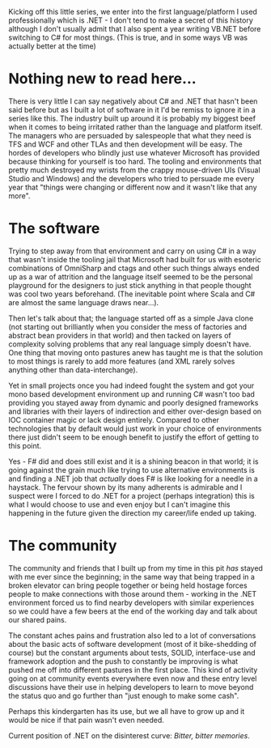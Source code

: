 Kicking off this little series, we enter into the first language/platform I used professionally which is .NET  - I don't tend to make a secret of this history although I don't usually admit that I also spent a year writing VB.NET before switching to C# for most things. (This is true, and in some ways VB was actually better at the time)

Nothing new to read here...
===

There is very little I can say negatively about C# and .NET that hasn't been said before but as I built a lot of software in it I'd be remiss to ignore it in a series like this. The industry built up around it is probably my biggest beef when it comes to being irritated rather than the language and platform itself. The managers who are persuaded by salespeople that what they need is TFS and WCF and other TLAs and then development will be easy. The hordes of developers who blindly just use whatever Microsoft has provided because thinking for yourself is too hard. The tooling and environments that pretty much destroyed my wrists from the crappy mouse-driven UIs (Visual Studio and Windows) and the developers who tried to persuade me every year that "things were changing or different now and it wasn't like that any more".

The software
===

Trying to step away from that environment and carry on using C# in a way that wasn't inside the tooling jail that Microsoft had built for us with esoteric combinations of OmniSharp and ctags and other such things always ended up as a war of attrition and the language itself seemed to be the personal playground for the designers to just stick anything in that people thought was cool two years beforehand. (The inevitable point where Scala and C# are almost the same language draws near...).

Then let's talk about that; the language started off as a simple Java clone (not starting out brilliantly when you consider the mess of factories and abstract bean providers in that world) and then tacked on layers of complexity solving problems that any real language simply doesn't have. One thing that moving onto pastures anew has taught me is that the solution to most things is rarely to add more features (and XML rarely solves anything other than data-interchange).

Yet in small projects once you had indeed fought the system and got your mono based development environment up and running C# wasn't too bad providing you stayed away from dynamic and poorly designed frameworks and libraries with their layers of indirection and either over-design based on IOC container magic or lack design entirely. Compared to other technologies that by default would just work in your choice of environments there just didn't seem to be enough benefit to justify the effort of getting to this point.

Yes - F# did and does still exist and it is a shining beacon in that world; it is going against the grain much like trying to use alternative environments is and finding a .NET job that *actually* does F# is like looking for a needle in a haystack. The fervour shown by its many adherents is admirable and I suspect were I forced to do .NET for a project (perhaps integration) this is what I would choose to use and even enjoy but I can't imagine this happening in the future given the direction my career/life ended up taking.

The community
===

The community and friends that I built up from my time in this pit *has* stayed with me ever since the beginning; in the same way that being trapped in a broken elevator can bring people together or being held hostage forces people to make connections with those around them - working in the .NET environment forced us to find nearby developers with similar experiences so we could have a few beers at the end of the working day and talk about our shared pains.

The constant aches pains and frustration also led to a lot of conversations about the basic acts of software development (most of it bike-shedding of course) but the constant arguments about tests, SOLID, interface-use and framework adoption and the push to constantly be improving is what pushed me off into different pastures in the first place. This kind of activity going on at community events everywhere even now and these entry level discussions have their use in helping developers to learn to move beyond the status quo and go further than "just enough to make some cash".

Perhaps this kindergarten has its use, but we all have to grow up and it would be nice if that pain wasn't even needed.

Current position of .NET on the disinterest curve: *Bitter, bitter memories*.




